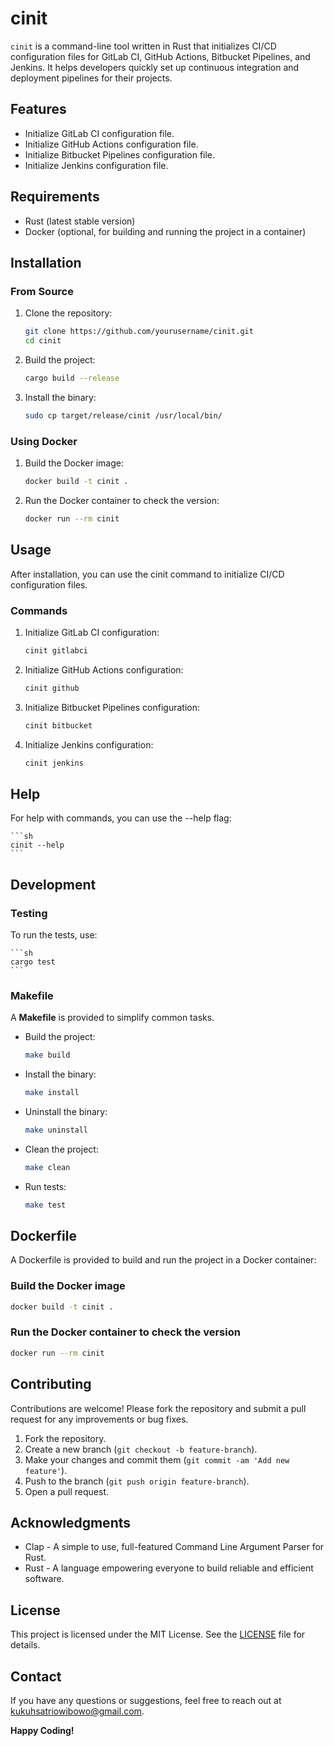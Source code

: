 # cinit

`cinit` is a command-line tool written in Rust that initializes CI/CD configuration files for GitLab CI, GitHub Actions, Bitbucket Pipelines, and Jenkins. It helps developers quickly set up continuous integration and deployment pipelines for their projects.

## Features

- Initialize GitLab CI configuration file.
- Initialize GitHub Actions configuration file.
- Initialize Bitbucket Pipelines configuration file.
- Initialize Jenkins configuration file.

## Requirements

- Rust (latest stable version)
- Docker (optional, for building and running the project in a container)

## Installation

### From Source

1. Clone the repository:

   ```sh
   git clone https://github.com/yourusername/cinit.git
   cd cinit
   ```

2. Build the project:

   ```sh
   cargo build --release
   ```

3. Install the binary:   

   ```sh
   sudo cp target/release/cinit /usr/local/bin/
   ```

### Using Docker

1. Build the Docker image:

   ```sh
   docker build -t cinit .
   ```

2. Run the Docker container to check the version:

   ```sh
   docker run --rm cinit
   ```

## Usage

After installation, you can use the cinit command to initialize CI/CD configuration files.

### Commands

1. Initialize GitLab CI configuration:

   ```sh
   cinit gitlabci
   ```

2. Initialize GitHub Actions configuration:

   ```sh
   cinit github
   ```

3. Initialize Bitbucket Pipelines configuration:

   ```sh
   cinit bitbucket
   ```

4. Initialize Jenkins configuration:

   ```sh
   cinit jenkins
   ```

## Help

For help with commands, you can use the --help flag:

    ```sh
    cinit --help
    ```

## Development

### Testing

To run the tests, use:

    ```sh
    cargo test
    ```

### Makefile

A **Makefile** is provided to simplify common tasks.

- Build the project:

   ```sh
   make build
   ```

- Install the binary:

   ```sh
   make install
   ```

- Uninstall the binary:

   ```sh
   make uninstall
   ```

- Clean the project:

   ```sh
   make clean
   ```

- Run tests:

   ```sh
   make test
   ```

## Dockerfile

A Dockerfile is provided to build and run the project in a Docker container:   

### Build the Docker image

   ```sh
   docker build -t cinit .
   ```
   

### Run the Docker container to check the version

   ```sh
   docker run --rm cinit
   ```

## Contributing

Contributions are welcome! Please fork the repository and submit a pull request for any improvements or bug fixes.

1. Fork the repository.
2. Create a new branch (`git checkout -b feature-branch`).
3. Make your changes and commit them (`git commit -am 'Add new feature'`).
4. Push to the branch (`git push origin feature-branch`).
5. Open a pull request.

## Acknowledgments

- Clap - A simple to use, full-featured Command Line Argument Parser for Rust.
- Rust - A language empowering everyone to build reliable and efficient software.

## License

This project is licensed under the MIT License. See the [LICENSE](LICENSE) file for details.

## Contact

If you have any questions or suggestions, feel free to reach out at [kukuhsatriowibowo@gmail.com](mailto:kukuhsatriowibowo@gmail.com).


**Happy Coding!**